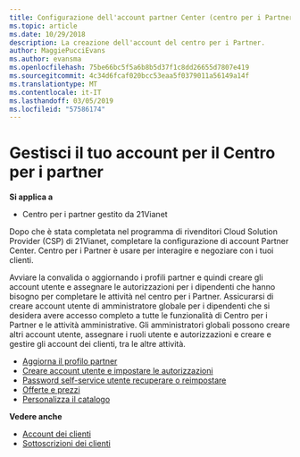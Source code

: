 ```yaml
---
title: Configurazione dell'account partner Center (centro per i Partner gestito da 21Vianet)
ms.topic: article
ms.date: 10/29/2018
description: La creazione dell'account del centro per i Partner.
author: MaggiePucciEvans
ms.author: evansma
ms.openlocfilehash: 75be66bc5f5a6b8b5d37f1c8dd26655d7807e419
ms.sourcegitcommit: 4c34d6fcaf020bcc53eaa5f0379011a56149a14f
ms.translationtype: MT
ms.contentlocale: it-IT
ms.lasthandoff: 03/05/2019
ms.locfileid: "57586174"
---
```

# <a name="manage-your-partner-center-account"></a>Gestisci il tuo account per il Centro per i partner 


**Si applica a**

-   Centro per i partner gestito da 21Vianet


Dopo che è stata completata nel programma di rivenditori Cloud Solution Provider (CSP) di 21Vianet, completare la configurazione di account Partner Center. Centro per i Partner è usare per interagire e negoziare con i tuoi clienti. 

Avviare la convalida o aggiornando i profili partner e quindi creare gli account utente e assegnare le autorizzazioni per i dipendenti che hanno bisogno per completare le attività nel centro per i Partner. Assicurarsi di creare account utente di amministratore globale per i dipendenti che si desidera avere accesso completo a tutte le funzionalità di Centro per i Partner e le attività amministrative. Gli amministratori globali possono creare altri account utente, assegnare i ruoli utente e autorizzazioni e creare e gestire gli account dei clienti, tra le altre attività.    

-   [Aggiorna il profilo partner](update-your-partner-profile.md)
-   [Creare account utente e impostare le autorizzazioni](create-user-accounts-and-set-permissions.md)
-   [Password self-service utente recuperare o reimpostare](reset-a-user-password.md)
-   [Offerte e prezzi](see-offers-and-pricing.md)
-   [Personalizza il catalogo](customize-the-catalog.md)

**Vedere anche**

-   [Account dei clienti](customer-accounts.md)
-   [Sottoscrizioni dei clienti](customer-subscriptions.md) 

 




